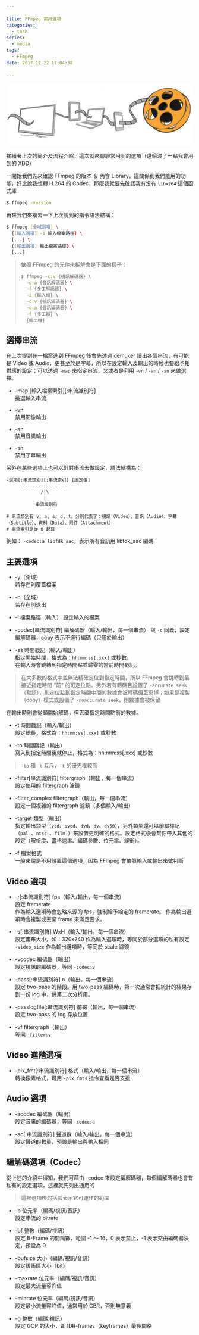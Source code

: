 ```yaml
---

title: FFmpeg 常用選項
categories: 
  - tech
series:
  - media
tags:
  - FFmpeg
date: 2017-12-22 17:04:38

---
```


![Transcoder](transcoder.png)

接續著上次的簡介及流程介紹，這次就來聊聊常用到的選項（還偷渡了一點我會用到的 XDD）

一開始我們先來確認 FFmpeg 的版本 ＆ 內含 Library，這關係到我們能用的功能，好比說我想轉 H.264 的 Codec，那麼我就要先確認我有沒有 `libx264` 這個函式庫

```zsh
$ ffmpeg -version
```

<!-- more -->

再來我們來複習一下上次說到的指令語法結構：

```zsh
$ ffmpeg [全域選項] \
  {[輸入選項] -i 輸入檔案路徑} \
  [...] \
  {[輸出選項] 輸出檔案路徑} \
  [...]
```

> 依照 FFmpeg 的元件來拆解會是下面的樣子：
>
> ```zsh
> $ ffmpeg -c:v {視訊解碼器} \
>   -c:a {音訊解碼器} \
>   -f {多工解訊器} \
>   -i {輸入檔} \
>   -c:v {視訊編碼器} \
>   -c:a {音訊編碼器} \
>   -f {多工器} \
>   {輸出檔}
> ```

## 選擇串流 ##

在上次提到在一檔案進到 FFmpeg 後會先透過 demuxer 讀出各個串流，有可能是 Video 或 Audio，更甚至於是字幕，所以在設定輸入及輸出的時候也要給予相對應的設定；可以透過 `-map` 來指定串流，又或者是利用 `-vn` / `-an` / `-sn` 來做選擇。

* -map [輸入檔案索引][:串流識別符]   
挑選輸入串流

* -vn   
禁用影像輸出

* -an   
禁用音訊輸出

* -sn   
禁用字幕輸出

另外在某些選項上也可以針對串流去做設定，語法結構為：

```text
-選項[:串流類別][:串流索引] [設定值]
     ------------------
             /|\
              |
           串流識別符

# 串流類別有 v, a, s, d, t，分別代表了：視訊（Video）、音訊（Audio）、字幕（Subtitle）、資料（Data）、附件（Attachment）
# 串流索引是從 0 起算
```

例如：
`-codec:a libfdk_aac`，表示所有音訊用 libfdk_aac 編碼

## 主要選項 ##

* -y（全域）  
若存在則覆蓋檔案

* -n（全域）  
若存在則退出

* -i 檔案路徑（輸入）
設定輸入的檔案

* -codec[串流識別符] 編解碼器（輸入/輸出，每一個串流）
與 `-c` 同義，設定編解碼器，copy 表示不進行編碼（只用於輸出）

* -ss 時間戳記（輸入/輸出）  
指定開始時間，格式為：`hh:mm:ss[.xxx]` 或秒數。  
在輸入時會跳轉到指定時間點並歸零的當前時間戳記。  

> 在大多數的格式中並無法精確定位到指定時間，所以 FFmpeg 會跳轉到最接近指定時間 “前” 的可定位點。另外若有轉碼且設置了 `-accurate_seek`（默認），則定位點到指定時間中間的數據會被轉碼但丟棄掉；如果是複製（copy）模式或設置了 `-noaccurate_seek`，則數據會被保留

在輸出時則會從頭開始解碼，但丟棄指定時間點前的數據。

* -t 時間戳記（輸入/輸出）  
設定總長，格式為：`hh:mm:ss[.xxx]` 或秒數

* -to 時間戳記（輸出）  
寫入到指定時間後就停止，格式為：hh:mm:ss[.xxx] 或秒數
> `-to` 和 `-t` 互斥，`-t` 的優先權較高

* -filter[串流識別符] filtergraph（輸出，每一個串流）  
設定使用的 filtergraph 濾鏡

* -filter_complex filtergraph（輸出，每一個串流）  
設定一個複雜的 filtergraph 濾鏡（多個輸入/輸出）

* -target 類型（輸出）  
指定輸出類型（`vcd`、`svcd`、`dvd`、`dv`、`dv50`），另外類型還可以前綴標記（`pal-`、`ntsc-`、`film-`）來設置更明確的格式。設定格式後會幫你帶入其他的設定（解析度、畫格速率、編碼參數、位元率、緩衝）。

* -f 檔案格式  
一般來說是不用設置這個選項，因為 FFmpeg 會依照輸入或輸出來做判斷 


## Video 選項 ##

* -r[:串流識別符] fps（輸入/輸出，每一個串流）  
設定 framerate  
作為輸入選項時會忽略來源的 fps，強制給予給定的 framerate。
作為輸出選項時會複製或丟棄 frame 來滿足要求。

* -s[:串流識別符] WxH（輸入/輸出，每一個串流）  
設定畫布大小，如：320x240
作為輸入選項時，等同於部分選項的私有設定 `-video_size`
作為輸出選項時，等同於 scale 濾鏡

* -vcodec 編碼器（輸出）  
設定視訊的編碼器，等同 `-codec:v`

* -pass[:串流識別符] n（輸出，每一個串流）  
設定 two-pass 的階段。用 two-pass 編碼時，第一次通常會把統計的結果存到一份 log 中，供第二次分析用。

* -passlogfile[:串流識別符] 前綴（輸出，每一個串流）  
設定 two-pass 的 log 存放位置

* -vf filtergraph（輸出）  
等同 `-filter:v`


## Video 進階選項 ##

* -pix_fmt[:串流識別符] 格式（輸入/輸出，每一個串流）  
轉換像素格式，可用 `-pix_fmts` 指令查看是否支援


## Audio 選項 ##

* -acodec 編碼器（輸出）  
設定音訊的編碼器，等同 `-codec:a`

* -ac[:串流識別符] 聲道數（輸入/輸出，每一個串流）  
設定聲道的數量，預設是輸出與輸入相同


## 編解碼選項（Codec） ##

從上述的介紹中得知，我們可藉由 -codec 來設定編解碼器，每個編解碼器也會有私有的設定選項，這裡就先列出通用的

> 這裡選項後的括弧表示它可運作的範圍

* -b 位元率（編碼/視訊/音訊）  
設定串流的 bitrate

* -bf 整數（編碼/視訊）  
設定 B-Frame 的間隔數，範圍 -1 ～ 16，0 表示禁止，-1 表示交由編碼器決定，預設為 0 

* -bufsize 大小（編碼/視訊/音訊）  
設定緩衝區大小（bit）

* -maxrate 位元率（編碼/視訊/音訊）  
設定最大流量容許值

* -minrate 位元率（編碼/視訊/音訊）  
設定最小流量容許值，通常用於 CBR，否則無意義

* -g 整數（編碼,視訊）  
設定 GOP 的大小，即 IDR-frames（keyframes）最長間格
